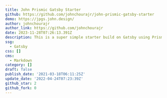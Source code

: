 ```yaml
---
title: John Prismic Gatsby Starter
github: https://github.com/johnchourajr/john-prismic-gatsby-starter
demo: https://jpgs.john.design/
author: johnchourajr
author_link: https://github.com/johnchourajr
date: 2023-11-28T07:26:13.391Z
description: This is a super simple starter build on Gatsby using Prismic as a CMS
ssg:
  - Gatsby
css: []
cms:
  - Markdown
category: []
draft: false
publish_date: '2021-03-18T06:11:25Z'
update_date: '2022-04-24T07:23:39Z'
github_star: 2
github_fork: 0
---
```

